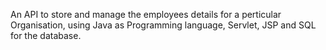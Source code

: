 An API to store and manage the employees details for a perticular Organisation, using Java as Programming language, Servlet, JSP and SQL for the database.
